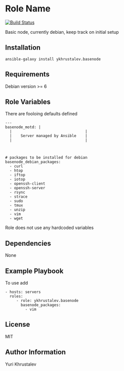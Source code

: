 Role Name
=========

[![Build Status](https://travis-ci.org/ykhrustalev/ansible-basenode.svg?branch=master)](https://travis-ci.org/ykhrustalev/ansible-basenode)

Basic node, currently debian, keep track on initial setup

Installation
------------

    ansible-galaxy install ykhrustalev.basenode

Requirements
------------

Debian version >= 6

Role Variables
--------------

There are fooloing defaults defined

    ---
    basenode_motd: |
      |                                 |
      |    Server managed by Ansible    |
      |                                 |



    # packages to be installed for debian
    basenode_debian_packages:
      - curl
      - htop
      - iftop
      - iotop
      - openssh-client
      - openssh-server
      - rsync
      - strace
      - sudo
      - tmux
      - unzip
      - vim
      - wget

Role does not use any hardcoded variables
    

Dependencies
------------

None

Example Playbook
----------------

To use add

    - hosts: servers
      roles:
         - role: ykhrustalev.basenode
           basenode_packages:
             - vim

License
-------

MIT

Author Information
------------------

Yuri Khrustalev
